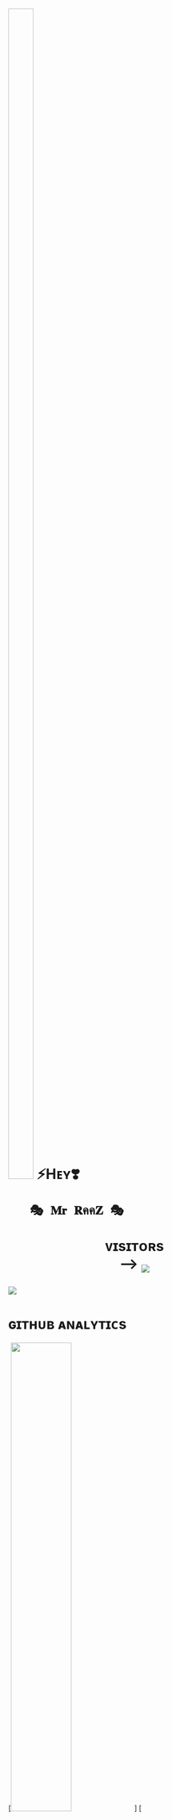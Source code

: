 <h1> <img  style="align-item" :"https://telegra.ph/file/f6c6084e8e7bca8d869e0.jpg" width="50px" height="60%"> ⚡Hᴇʏ❣️
      

       🎭 𝐌𝐫 𝐑คค𝐙 🎭
<p align="center">
    <b>ᴠɪsɪᴛᴏʀs</b><br>
 -->    <img align="middle" src="https://profile-counter.glitch.me/BR4ND3D_K4M33N44/coun t.svg" />
</p>

[<img src="https://telegra.ph/file/f6c6084e8e7bca8d869e0.jpg"/>](https://github.com/MrCODEX474)

        
<h1> ɢɪᴛʜᴜʙ ᴀɴᴀʟʏᴛɪᴄs </h1>

[<img src="https://github-readme-stats.vercel.app/api?username=MRH4CK3R474&count_private=true&show_icons=true&theme=chartreuse-dark&custom_title=What%27s+the+craic?&include_all_commits=true&hide_border=true&bg_color=000000" width="49%">] [<img src="https://github-readme-streak-stats.herokuapp.com/?user=Op_CODEX&theme=chartreuse-dark&hide_border=True&bg_color=000000" width="49%">]

[<img src="https://github.com/MRH4CK3R474/CDX-PROFILE/blob/master/resources/hr.gif"/>](https://github.com/MRH4CK3R474)

<h1> <img src="https://te.legra.ph/file/1f5f400d5a16ae3a89343.jpg" width="70px" style="border-radius: 50%"> ᴄᴏɴᴛᴀᴄᴛ ᴍᴇ </h1>

[<img src="https://te.legra.ph/file/3f6810f790713b26fe826.jpg" width="60px">](https://tg://openmessage?user_id=6123932615) [<img src="https://te.legra.ph/file/2a7a17fc66a8f5fe785c3.jpg" width="60px">](https://github.com/MRH4CK3R474) 




## Connect with Me

[![Github](https://img.shields.io/badge/-Github-181717?style=for-the-badge&logo=Github&logoColor=white)](https://github.com/MRH4CK3R474)
[![Instagram](https://img.shields.io/badge/instagram-2CA5E0?style=for-the-badge&logo=instagram&logoColor=red)](https://www.instagram.com/mr_raaj_474)


![Visitors](https://visitor-badge.laobi.icu/badge?page_id=Op_CODEX)￼Enter
